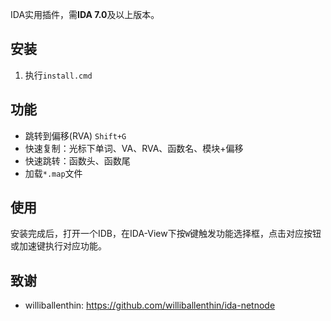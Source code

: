 
IDA实用插件，需**IDA 7.0**及以上版本。

## 安装

1. 执行`install.cmd`

## 功能

* 跳转到偏移(RVA) `Shift+G`
* 快速复制：光标下单词、VA、RVA、函数名、模块+偏移
* 快速跳转：函数头、函数尾
* 加载`*.map`文件

## 使用

安装完成后，打开一个IDB，在IDA-View下按`W`键触发功能选择框，点击对应按钮或加速键执行对应功能。

## 致谢

* williballenthin: https://github.com/williballenthin/ida-netnode